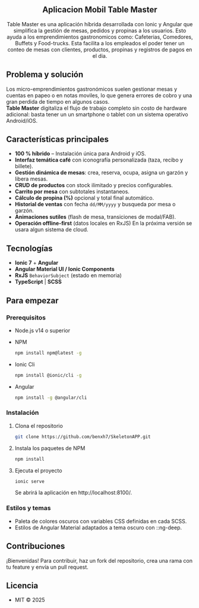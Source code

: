 <a name="readme-top"></a>

<div align="center">

## Aplicacion Mobil Table Master

Table Master es una aplicación híbrida desarrollada con Ionic y Angular que simplifica la gestión de mesas, pedidos y propinas a los usuarios. Esto ayuda a los emprendimientos gastronomicos como: Cafeterias, Comedores, Buffets y Food-trucks. Esta facilita a los empleados el poder tener un conteo de mesas con clientes, productos, propinas y registros de pagos en el dia.

</div>

## Problema y solución  
Los micro-emprendimientos gastronómicos suelen gestionar mesas y cuentas en papeo o en notas moviles, lo que genera errores de cobro y una gran perdida de tiempo en algunos casos.  
**Table Master** digitaliza el flujo de trabajo completo sin costo de hardware adicional: basta tener un un smartphone o tablet con un sistema operativo Android/iOS.

## Características principales
- **100 % híbrido** – Instalación única para Android y iOS.  
- **Interfaz temática café** con iconografía personalizada (taza, recibo y billete).  
- **Gestión dinámica de mesas**: crea, reserva, ocupa, asigna un garzón y libera mesas.  
- **CRUD de productos** con stock ilimitado y precios configurables.  
- **Carrito por mesa** con subtotales instantaneos.  
- **Cálculo de propina (%)** opcional y total final automático.  
- **Historial de ventas** con fecha `dd/MM/yyyy` y busqueda por mesa o garzón.  
- **Animaciones sutiles** (flash de mesa, transiciones de modal/FAB).  
- **Operación offline-first** (datos locales en RxJS) En la próxima versión se usara algun sistema de cloud.  

## Tecnologías
- **Ionic 7** + **Angular**
- **Angular Material UI / Ionic Components**
- **RxJS** `BehaviorSubject` (estado en memoria)
- **TypeScript** | **SCSS**  

## Para empezar

### Prerequisitos

- Node.js v14 o superior

- NPM

  ```sh
  npm install npm@latest -g
  ```

- Ionic Cli

  ```sh
  npm install @ionic/cli -g
  ```
- Angular

  ```sh
  npm install -g @angular/cli
  ```

### Instalación

1. Clona el repositorio

   ```sh
   git clone https://github.com/benxh7/SkeletonAPP.git
   ```

2. Instala los paquetes de NPM

   ```sh
   npm install
   ```

3. Ejecuta el proyecto

   ```sh
   ionic serve
   ```
   Se abrirá la aplicación en http://localhost:8100/.

### Estilos y temas

- Paleta de colores oscuros con variables CSS definidas en cada SCSS.
- Estilos de Angular Material adaptados a tema oscuro con ::ng-deep.

## Contribuciones

¡Bienvenidas! Para contribuir, haz un fork del repositorio, crea una rama con tu feature y envía un pull request.

## Licencia

- MIT © 2025